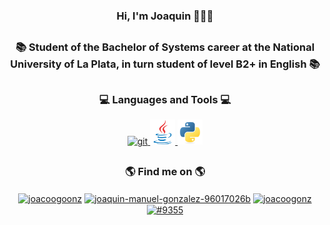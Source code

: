 ### <h3 align="center">Hi, I'm Joaquin 👋🧑‍💻

## <h3 align="center">📚 Student of the Bachelor of Systems career at the National University of La Plata, in turn student of level B2+ in English 📚</h3>

## <h3 align="center">💻 Languages and Tools 💻</h3>
<p align="center"> <a href="https://git-scm.com/" target="_blank" rel="noreferrer"> <img src="https://www.vectorlogo.zone/logos/git-scm/git-scm-icon.svg" alt="git" width="40" height="40"/> </a> <a href="https://www.java.com" target="_blank" rel="noreferrer"> <img src="https://raw.githubusercontent.com/devicons/devicon/master/icons/java/java-original.svg" alt="java" width="40" height="40"/> </a> <a href="https://www.python.org" target="_blank" rel="noreferrer"> <img src="https://raw.githubusercontent.com/devicons/devicon/master/icons/python/python-original.svg" alt="python" width="40" height="40"/> </a> </p>

## <h3 align="center">🌎 Find me on 🌎</h3>
<p align="center">
<a href="https://twitter.com/joacoogoonz" target="blank"><img align="center" src="https://raw.githubusercontent.com/rahuldkjain/github-profile-readme-generator/master/src/images/icons/Social/twitter.svg" alt="joacoogoonz" height="30" width="40" /></a>
<a href="https://linkedin.com/in/joaquin-manuel-gonzalez-96017026b" target="blank"><img align="center" src="https://raw.githubusercontent.com/rahuldkjain/github-profile-readme-generator/master/src/images/icons/Social/linked-in-alt.svg" alt="joaquin-manuel-gonzalez-96017026b" height="30" width="40" /></a>
<a href="https://instagram.com/joacoogonz" target="blank"><img align="center" src="https://raw.githubusercontent.com/rahuldkjain/github-profile-readme-generator/master/src/images/icons/Social/instagram.svg" alt="joacoogonz" height="30" width="40" /></a>
<a href="https://discord.gg/#9355" target="blank"><img align="center" src="https://raw.githubusercontent.com/rahuldkjain/github-profile-readme-generator/master/src/images/icons/Social/discord.svg" alt="#9355" height="30" width="40" /></a>
</p>

